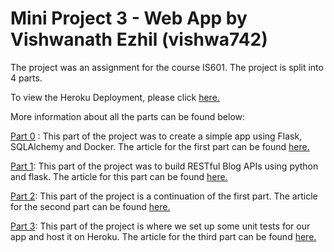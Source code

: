# Mini Project 3 - Web App by Vishwanath Ezhil (vishwa742)

The project was an assignment for the course IS601. The project is split into 4 parts.

To view the Heroku Deployment, please click [here.]()

More information about all the parts can be found below:

[Part 0](https://github.com/vishwa742/WebApp/tree/part0) : This part of the project was to create a simple app using Flask, SQLAlchemy and Docker. The article for the first part can be found [here.](https://medium.com/@hmajid2301/implementing-sqlalchemy-with-docker-cb223a8296de)

[Part 1](https://github.com/vishwa742/WebApp/tree/Part1): This part of the project was to build RESTful Blog APIs using python and flask. The article for this part can be found [here.](https://www.codementor.io/olawalealadeusi896/restful-api-with-python-flask-framework-and-postgres-db-part-1-kbrwbygx5)

[Part 2](https://github.com/vishwa742/WebApp/tree/Part2): This part of the project is a continuation of the first part. The article for the second part can be found [here.](https://www.codementor.io/olawalealadeusi896/building-a-restful-blog-apis-using-python-and-flask-part-2-l9y8awusp)

[Part 3](https://github.com/vishwa742/WebApp/tree/Part3): This part of the project is where we set up some unit tests for our app and host it on Heroku. The article for the third part can be found [here.](https://www.codementor.io/@olawalealadeusi896/building-a-restful-blog-apis-using-python-and-flask-part-3-lx7rt8pfk)
